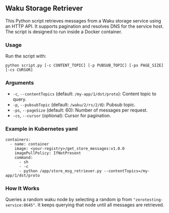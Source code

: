 ## Waku Storage Retriever

This Python script retrieves messages 
from a Waku storage service using an HTTP API. 
It supports pagination and resolves DNS for the service host. 
The script is designed to run inside a Docker container.

### Usage
Run the script with:
```
python script.py [-c CONTENT_TOPIC] [-p PUBSUB_TOPIC] [-ps PAGE_SIZE] [-cs CURSOR]
```

### Arguments
- `-c`, `--contentTopics` (default: `/my-app/1/dst/proto`): Content topic to query.
- `-p`, `--pubsubTopic` (default: `/waku/2/rs/2/0`): Pubsub topic.
- `-ps`, `--pageSize` (default: 60): Number of messages per request.
- `-cs`, `--cursor` (optional): Cursor for pagination.

### Example in Kubernetes yaml
```
containers:
  - name: container
    image: <your-registry>/get_store_messages:v1.0.0
    imagePullPolicy: IfNotPresent
    command:
      - sh
      - -c
      - python /app/store_msg_retriever.py --contentTopics=/my-app/1/dst/proto
```

### How It Works
Queries a random waku node by selecting a random ip from `"zerotesting-service:8645"`.
It keeps querying that node until all messages are retrieved.